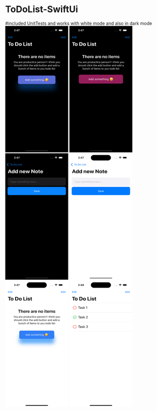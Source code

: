 # ToDoList-SwiftUi 
#included UnitTests and works with white mode and also in dark mode
<img src="https://github.com/Morozina/ToDoList-SwiftUi/blob/main/PreviewScreenshots/Simulator%20Screen%20Shot%20-%20iPhone%2014%20Pro%20-%202023-01-25%20at%2015.47.29.png"  width="200" height="400">
<img src="https://github.com/Morozina/ToDoList-SwiftUi/blob/main/PreviewScreenshots/Simulator%20Screen%20Shot%20-%20iPhone%2014%20Pro%20-%202023-01-25%20at%2015.47.32.png"  width="200" height="400">
<img src="https://github.com/Morozina/ToDoList-SwiftUi/blob/main/PreviewScreenshots/Simulator%20Screen%20Shot%20-%20iPhone%2014%20Pro%20-%202023-01-25%20at%2015.47.39.png"  width="200" height="400">
<img src="https://github.com/Morozina/ToDoList-SwiftUi/blob/main/PreviewScreenshots/Simulator%20Screen%20Shot%20-%20iPhone%2014%20Pro%20-%202023-01-25%20at%2015.47.56.png"  width="200" height="400">
<img src="https://github.com/Morozina/ToDoList-SwiftUi/blob/main/PreviewScreenshots/Simulator%20Screen%20Shot%20-%20iPhone%2014%20Pro%20-%202023-01-25%20at%2015.47.58.png"  width="200" height="400">
<img src="https://github.com/Morozina/ToDoList-SwiftUi/blob/main/PreviewScreenshots/Simulator%20Screen%20Shot%20-%20iPhone%2014%20Pro%20-%202023-01-25%20at%2015.48.32.png"  width="200" height="400">
